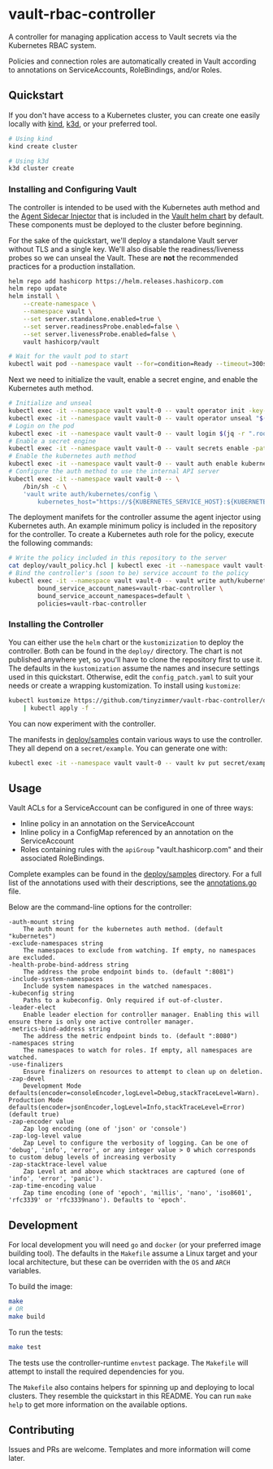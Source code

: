 # vault-rbac-controller

A controller for managing application access to Vault secrets via the Kubernetes RBAC system.

Policies and connection roles are automatically created in Vault according to annotations on ServiceAccounts, RoleBindings, and/or Roles.

## Quickstart

If you don't have access to a Kubernetes cluster, you can create one easily locally with [kind](https://kind.sigs.k8s.io/), [k3d](https://k3d.io/), or your preferred tool.

```bash
# Using kind
kind create cluster

# Using k3d
k3d cluster create
```

### Installing and Configuring Vault

The controller is intended to be used with the Kubernetes auth method and the [Agent Sidecar Injector](https://developer.hashicorp.com/vault/docs/platform/k8s/injector) that
is included in the [Vault helm chart](https://developer.hashicorp.com/vault/docs/platform/k8s/helm) by default.
These components must be deployed to the cluster before beginning.

For the sake of the quickstart, we'll deploy a standalone Vault server without TLS and a single key.
We'll also disable the readiness/liveness probes so we can unseal the Vault. 
These are **not** the recommended practices for a production installation.

```bash
helm repo add hashicorp https://helm.releases.hashicorp.com
helm repo update
helm install \
    --create-namespace \
    --namespace vault \
    --set server.standalone.enabled=true \
    --set server.readinessProbe.enabled=false \
    --set server.livenessProbe.enabled=false \
    vault hashicorp/vault

# Wait for the vault pod to start
kubectl wait pod --namespace vault --for=condition=Ready --timeout=300s vault-0
```

Next we need to initialize the vault, enable a secret engine, and enable the Kubernetes auth method.

```bash
# Initialize and unseal
kubectl exec -it --namespace vault vault-0 -- vault operator init -key-shares=1 -key-threshold=1 -format=json > keys.json
kubectl exec -it --namespace vault vault-0 -- vault operator unseal "$(jq -r ".unseal_keys_b64[]" keys.json)"
# Login on the pod
kubectl exec -it --namespace vault vault-0 -- vault login $(jq -r ".root_token" keys.json)
# Enable a secret engine
kubectl exec -it --namespace vault vault-0 -- vault secrets enable -path=secret kv-v2
# Enable the kubernetes auth method
kubectl exec -it --namespace vault vault-0 -- vault auth enable kubernetes
# Configure the auth method to use the internal API server
kubectl exec -it --namespace vault vault-0 -- \
    /bin/sh -c \
    'vault write auth/kubernetes/config \
        kubernetes_host="https://${KUBERNETES_SERVICE_HOST}:${KUBERNETES_SERVICE_PORT}"'
```

The deployment manifets for the controller assume the agent injector using Kubernetes auth.
An example minimum policy is included in the repository for the controller.
To create a Kubernetes auth role for the policy, execute the following commands:

```bash
# Write the policy included in this repository to the server
cat deploy/vault_policy.hcl | kubectl exec -it --namespace vault vault-0 -- vault policy write vault-rbac-controller -
# Bind the controller's (soon to be) service account to the policy
kubectl exec -it --namespace vault vault-0 -- vault write auth/kubernetes/role/vault-rbac-controller \
		bound_service_account_names=vault-rbac-controller \
		bound_service_account_namespaces=default \
		policies=vault-rbac-controller
```

### Installing the Controller

You can either use the `helm` chart or the `kustomizization` to deploy the controller.
Both can be found in the `deploy/` directory.
The chart is not published anywhere yet, so you'll have to clone the repository first to use it.
The defaults in the `kustomization` assume the names and insecure settings used in this quickstart.
Otherwise, edit the `config_patch.yaml` to suit your needs or create a wrapping kustomization.
To install using `kustomize`:

```bash
kubectl kustomize https://github.com/tinyzimmer/vault-rbac-controller/deploy/kustomize \
    | kubectl apply -f -
```

You can now experiment with the controller.

The manifests in [deploy/samples](deploy/samples) contain various ways to use the controller.
They all depend on a `secret/example`. You can generate one with:

```bash
kubectl exec -it --namespace vault vault-0 -- vault kv put secret/example api_key=$(uuidgen)
```

## Usage

Vault ACLs for a ServiceAccount can be configured in one of three ways:

 - Inline policy in an annotation on the ServiceAccount
 - Inline policy in a ConfigMap referenced by an annotation on the ServiceAccount
 - Roles containing rules with the `apiGroup` "vault.hashicorp.com" and their associated RoleBindings.

Complete examples can be found in the [deploy/samples](deploy/samples) directory.
For a full list of the annotations used with their descriptions, see the [annotations.go](internal/api/annotations.go) file.

Below are the command-line options for the controller:

```
-auth-mount string
    The auth mount for the kubernetes auth method. (default "kubernetes")
-exclude-namespaces string
    The namespaces to exclude from watching. If empty, no namespaces are excluded.
-health-probe-bind-address string
    The address the probe endpoint binds to. (default ":8081")
-include-system-namespaces
    Include system namespaces in the watched namespaces.
-kubeconfig string
    Paths to a kubeconfig. Only required if out-of-cluster.
-leader-elect
    Enable leader election for controller manager. Enabling this will ensure there is only one active controller manager.
-metrics-bind-address string
    The address the metric endpoint binds to. (default ":8080")
-namespaces string
    The namespaces to watch for roles. If empty, all namespaces are watched.
-use-finalizers
    Ensure finalizers on resources to attempt to clean up on deletion.
-zap-devel
    Development Mode defaults(encoder=consoleEncoder,logLevel=Debug,stackTraceLevel=Warn). Production Mode defaults(encoder=jsonEncoder,logLevel=Info,stackTraceLevel=Error) (default true)
-zap-encoder value
    Zap log encoding (one of 'json' or 'console')
-zap-log-level value
    Zap Level to configure the verbosity of logging. Can be one of 'debug', 'info', 'error', or any integer value > 0 which corresponds to custom debug levels of increasing verbosity
-zap-stacktrace-level value
    Zap Level at and above which stacktraces are captured (one of 'info', 'error', 'panic').
-zap-time-encoding value
    Zap time encoding (one of 'epoch', 'millis', 'nano', 'iso8601', 'rfc3339' or 'rfc3339nano'). Defaults to 'epoch'.
```

## Development

For local development you will need `go` and `docker` (or your preferred image building tool).
The defaults in the `Makefile` assume a Linux target and your local architecture, but these can be overriden with the `OS` and `ARCH` variables.

To build the image:

```bash
make
# OR
make build
```

To run the tests:

```bash
make test
```

The tests use the controller-runtime `envtest` package. 
The `Makefile` will attempt to install the required dependencies for you.

The `Makefile` also contains helpers for spinning up and deploying to local clusters.
They resemble the quickstart in this README. 
You can run `make help` to get more information on the available options.

## Contributing

Issues and PRs are welcome. Templates and more information will come later.
